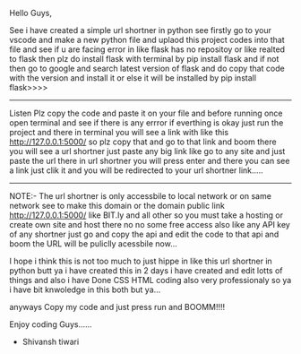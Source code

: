Hello Guys,

See i have created a simple url shortner in python see firstly go to your vscode and make a new python file and uplaod this project codes into that file and see if u are facing error in like flask has no repositoy or like realted to flask
then plz do install flask with terminal by pip install flask and if not then go to google and search latest version of flask and do copy that code with the version and install it or else it will be installed by 
pip install flask>>>>


--------------------
Listen Plz copy the code and paste it on your file and before running once open terminal and see if there is any errror if everthing is okay just run the project and there in terminal you will see
a link with like this http://127.0.0.1:5000/ so plz copy that and go to that link and boom there you will see a url shortner just paste any big link like go to any site and just paste the url there in url shortner
you will press enter and there you can see a link just clik it and you will be redirected to your url shortner link.....

------------
NOTE:- The url shortner is only accessbile to local network or on same network see to make this domain or the domain public link http://127.0.0.1:5000/ like BIT.ly and all other so 
you must take a hosting or create own site and host there no no some free access also like any API key of any shortner just go and copy the api and edit the code to that api and boom the URL
will be puliclly acessbile now...



I hope i think this is not too much to just hippe in like this url shortner in python butt ya i have created this in 2 days i have created and edit lotts of things and also i have 
Done CSS HTML coding also very professionaly so ya i have bit knwoledge in this both but ya...

anyways Copy my code  and just press run and BOOMM!!!!


Enjoy coding Guys......



- Shivansh tiwari
